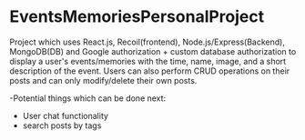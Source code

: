 # EventsMemoriesPersonalProject
Project which uses React.js, Recoil(frontend), Node.js/Express(Backend), MongoDB(DB) and Google authorization + custom database authorization to display a user's events/memories with the time, name, image, and a short description of the event. Users can also perform CRUD operations on their posts and can only modify/delete their own posts.


-Potential things which can be done next:
  - User chat functionality
  - search posts by tags 
